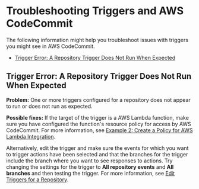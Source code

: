 # Troubleshooting Triggers and AWS CodeCommit<a name="troubleshooting-ti"></a>

The following information might help you troubleshoot issues with triggers you might see in AWS CodeCommit\.


+ [Trigger Error: A Repository Trigger Does Not Run When Expected](#troubleshooting-ti1)

## Trigger Error: A Repository Trigger Does Not Run When Expected<a name="troubleshooting-ti1"></a>

**Problem:** One or more triggers configured for a repository does not appear to run or does not run as expected\.

**Possible fixes:** If the target of the trigger is a AWS Lambda function, make sure you have configured the function's resource policy for access by AWS CodeCommit\. For more information, see [Example 2: Create a Policy for AWS Lambda Integration](auth-and-access-control-iam-identity-based-access-control.md#access-permissions-lambda-int)\.

Alternatively, edit the trigger and make sure the events for which you want to trigger actions have been selected and that the branches for the trigger include the branch where you want to see responses to actions\. Try changing the settings for the trigger to **All repository events** and **All branches** and then testing the trigger\. For more information, see [Edit Triggers for a Repository](how-to-notify-edit.md)\.